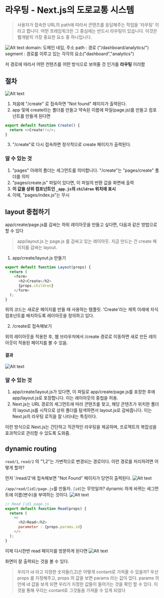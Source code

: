 # 라우팅 - Next.js의 도로교통 시스템

> 사용자가 접속한 URL의 path에 따라서 콘텐츠를 응답해주는 작업을 '라우팅' 이라고 합니다. 어떤 프레임워크든 그 중심에는 반드시 라우팅이 있습니다. 이것은 웹개발의 가장 중요한 요소 중 하나입니다.

![Alt text](image.png)
domain: 도메인 네임, 주소
path : 경로 ("/dashboard/analytics/")
segment : 경로를 이루고 있는 각각의 요소("dashboard","analytics")

저 경로에 따라서 어떤 컨텐츠를 어떤 방식으로 보여줄 것 인가를 **라우팅** 이라함

## 절차

![Alt text](image-1.png)

1. 처음에 "/create" 로 접속하면 "Not found" 페이지가 출력된다.
2. app 및에 create라는 폴더를 만들고 약속된 이름에 파일(page.js)를 만들고 컴포넌트를 만들게 된다면

```js
export default function Create() {
  return <>Create!!</>;
}
```

3. "/create"로 다시 접속하면 정삭적으로 create 페이지가 출력된다.

### 알 수 있는 것

1. "pages" 아래의 폴더는 세그먼트를 의미합니다. "/create"는 "pages/create" 폴더를 의미
2. "pages/create.js" 파일이 있다면, 이 파일의 반환 값을 화면에 출력
3. **이 값을 상위 컴포넌트인 `_app.js`의 `children` 위치에 표시**
4. 이때, "pages/index.js"는 무시

## layout 중첩하기

app/create/page.js를 감싸는 하위 레이아웃을 만들고 싶다면, 다음과 같은 방법으로 할 수 있다

> app/layout.js 는 page.js 를 감싸고 있는 레이아웃.
> 지금 만드는 건 create 페이지를 감싸는 layout.

1.  app/create/layout.js 만들기

```js
export default function Layout(props) {
  return (
    <form>
      <h2>Create</h2>
      {props.children}
    </form>
  );
}
```

위의 코드는 새로운 페이지를 만들 때 사용하는 템플릿. 'Create'라는 제목 아래에 자식 컴포넌트를 배치하도록 레이아웃을 정의하고 있다.

2. /create로 접속해보기

위의 레이아웃을 적용한 후, 웹 브라우저에서 /create 경로로 이동하면 새로 만든 레이아웃이 적용된 페이지를 볼 수 있음.

#### 결과

![Alt text](image-2.png)

### 알 수 있는 것

1. app/create/layout.js가 있다면, 이 파일로 app/create/page.js를 포장한 후에 app/layout.js로 포장합니다. 이는 레이아웃의 중첩을 허용.
2. Next.js는 URL 경로의 세그먼트에 따라 콘텐츠를 찾고, 해당 콘텐츠가 위치한 폴더의 layout.js를 시작으로 상위 폴더를 탐색하면서 layout.js로 감싸줍니다. 이는 Next.js의 라우팅 로직을 잘 나타내는 특징이다.

이런 방식으로 Next.js는 간단하고 직관적인 라우팅을 제공하며, 프로젝트의 복잡성을 효과적으로 관리할 수 있도록 도와줌.

## dynamic routing

`read/1`, `read/2` 의 "1,2"는 가변적으로 변경되는 경로이다. 이런 경로를 처리하려면 어떻게 할까?

먼저 '/read/2'에 접속해보면 "Not Found" 페이지가 당연히 출력된다.
![Alt text](image-3.png)

`/app/read/[id]/page.js`를 만들자.
`[id]`는 무엇일까? dynamic 하게 바뀌는 세그먼트에 이름(변수)을 부여하는 것이다.
![Alt text](image-4.png)

```js
// Read [id] page.js
export default function Read(props) {
  return (
    <>
      <h2>Read</h2>
      parameter : {props.params.id}
    </>
  );
}
```

이제 다시한번 read 페이지를 방문하게 된다면
![Alt text](image-5.png)

화면이 잘 출력되는 것을 볼 수 있다.

> 우리가 id 라고 지정한 숫자들(1,2)은 어떻게 contant로 가져올 수 있을까?
> 우선 props 를 지정해주고, props 의 값을 보면 params 라는 값이 있다.
> params 의 안에 id 값을 보게 되면 우리가 지정한 값들이 들어가는 것을 확인 할 수 있다.
> 이것을 통해 우리는 contant로 그것들을 가져올 수 있게 되었다

